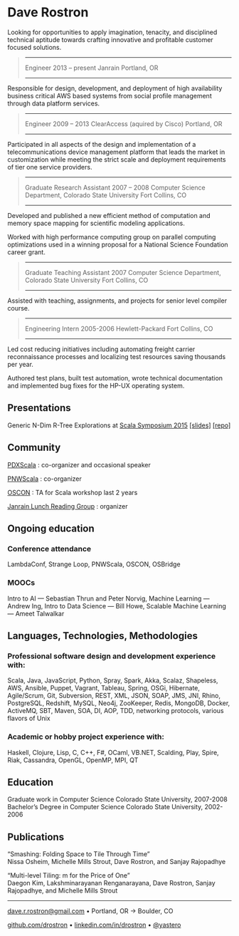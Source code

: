 # Dave Rostron

Looking for opportunities to apply imagination, tenacity, and disciplined technical aptitude  towards crafting innovative and profitable customer focused solutions.

> ---        ---
> Engineer   2013 – present
> Janrain    Portland, OR
> ---        ---

Responsible for design, development, and deployment of high availability business critical AWS based systems from social profile management through data platform services.

> ---                              ---
> Engineer                         2009 – 2013
> ClearAccess (aquired by Cisco)   Portland, OR
> ---                              ---

Participated in all aspects of the design and implementation of a telecommunications device management platform that leads the market in customization while meeting the strict scale and deployment requirements of tier one service providers.

> ---                                                      ---
> Graduate Research Assistant                              2007 – 2008
> Computer Science Department, Colorado State University   Fort Collins, CO
> ---                                                      ---

Developed and published a new efficient method of computation and memory space mapping for scientific modeling applications.

Worked with high performance computing group on parallel computing optimizations used in a winning proposal for a National Science Foundation career grant.

> ---                                                      ---
> Graduate Teaching Assistant                              2007
> Computer Science Department, Colorado State University   Fort Collins, CO
> ---                                                      ---

Assisted with teaching, assignments, and projects for senior level compiler course.

> ---                ---
> Engineering Intern 2005-2006
> Hewlett-Packard    Fort Collins, CO
> ---                ---

Led cost reducing initiatives including automating freight carrier reconnaissance processes and localizing test resources saving thousands per year.

Authored test plans, built test automation, wrote technical documentation and implemented bug fixes for the HP-UX operating system.

## Presentations

Generic N-Dim R-Tree Explorations at [Scala Symposium 2015](http://lampwww.epfl.ch/~hmiller/scala2015/) [[slides]](http://drostron.github.io/slides/scala-symposium/2015-06-13/#/generic-n-dim-r-tree-explorations/index.html) [[repo]](https://github.com/drostron/ndim-rtree)

## Community

[PDXScala](http://www.meetup.com/PDXScala) : co-organizer and occasional speaker

[PNWScala](http://pnwscala.org) : co-organizer

[OSCON](http://www.oscon.com) : TA for Scala workshop last 2 years

[Janrain Lunch Reading Group](https://github.com/drostron/janrain-lunch-reading-group) : organizer

## Ongoing education

### Conference attendance
LambdaConf, Strange Loop, PNWScala, OSCON, OSBridge

### MOOCs
Intro to AI — Sebastian Thrun and Peter Norvig, Machine Learning —  Andrew Ing, Intro to Data Science — Bill Howe, Scalable Machine Learning — Ameet Talwalkar

## Languages, Technologies, Methodologies
### Professional software design and development experience with:
Scala, Java, JavaScript, Python, Spray, Spark, Akka, Scalaz, Shapeless, AWS, Ansible, Puppet, Vagrant, Tableau, Spring, OSGi, Hibernate, Agile/Scrum, Git, Subversion, REST, XML, JSON, SOAP, JMS, JNI, Rhino, PostgreSQL, Redshift, MySQL, Neo4j, ZooKeeper, Redis, MongoDB, Docker, ActiveMQ, SBT, Maven, SOA, DI, AOP, TDD, networking protocols, various flavors of Unix

### Academic or hobby project experience with:
Haskell, Clojure, Lisp, C, C++, F#, OCaml, VB.NET, Scalding, Play, Spire, Riak, Cassandra, OpenGL, OpenMP, MPI, QT

## Education
Graduate work in Computer Science	Colorado State University, 2007-2008 \
Bachelor’s Degree in Computer Science	Colorado State University, 2002-2006

## Publications

“Smashing: Folding Space to Tile Through Time”  
Nissa Osheim, Michelle Mills Strout, Dave Rostron, and Sanjay Rajopadhye

“Multi-level Tiling: m for the Price of One”  
Daegon Kim, Lakshminarayanan Renganarayana, Dave Rostron, Sanjay Rajopadhye, and Michelle Mills Strout

---

dave.r.rostron@gmail.com • Portland, OR → Boulder, CO

[github.com/drostron](https://github.com/drostron) • [linkedin.com/in/drostron](https://www.linkedin.com/in/drostron) • [\@yastero](https://twitter.com/yastero)
